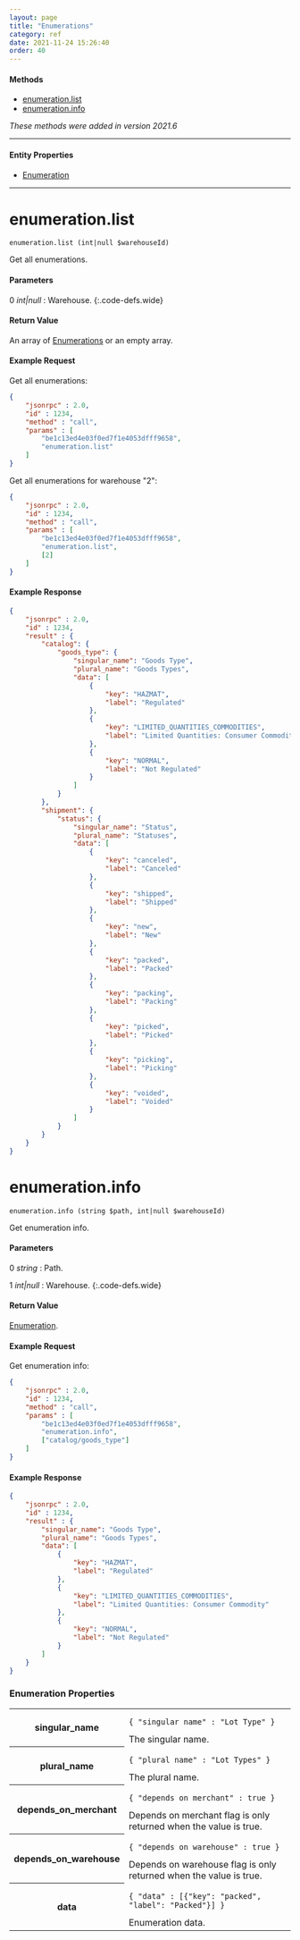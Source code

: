 ```yaml
---
layout: page
title: "Enumerations"
category: ref
date: 2021-11-24 15:26:40
order: 40
---
```


#### Methods

 * [enumeration.list](#enumeration_list)
 * [enumeration.info](#enumeration_info)

*These methods were added in version 2021.6*

----

#### Entity Properties

 * [Enumeration](#enumeration_properties)

----

enumeration.list
==============

~~~ slim
enumeration.list (int|null $warehouseId)
~~~

Get all enumerations.

#### Parameters

0 _int|null_
: Warehouse.
{:.code-defs.wide}

#### Return Value

An array of [Enumerations](#enumeration_properties) or an empty array.

#### Example Request

Get all enumerations:

```json
{
    "jsonrpc" : 2.0,
    "id" : 1234,
    "method" : "call",
    "params" : [
        "be1c13ed4e03f0ed7f1e4053dfff9658",
        "enumeration.list"
    ]
}
```

Get all enumerations for warehouse "2":

```json
{
    "jsonrpc" : 2.0,
    "id" : 1234,
    "method" : "call",
    "params" : [
        "be1c13ed4e03f0ed7f1e4053dfff9658",
        "enumeration.list",
        [2]
    ]
}
```

#### Example Response

```json
{
    "jsonrpc" : 2.0,
    "id" : 1234,
    "result" : {
        "catalog": {
            "goods_type": {
                "singular_name": "Goods Type",
                "plural_name": "Goods Types",
                "data": [
                    {
                        "key": "HAZMAT",
                        "label": "Regulated"
                    },
                    {
                        "key": "LIMITED_QUANTITIES_COMMODITIES",
                        "label": "Limited Quantities: Consumer Commodity"
                    },
                    {
                        "key": "NORMAL",
                        "label": "Not Regulated"
                    }
                ]
            }
        },
        "shipment": {
            "status": {
                "singular_name": "Status",
                "plural_name": "Statuses",
                "data": [
                    {
                        "key": "canceled",
                        "label": "Canceled"
                    },
                    {
                        "key": "shipped",
                        "label": "Shipped"
                    },
                    {
                        "key": "new",
                        "label": "New"
                    },
                    {
                        "key": "packed",
                        "label": "Packed"
                    },
                    {
                        "key": "packing",
                        "label": "Packing"
                    },
                    {
                        "key": "picked",
                        "label": "Picked"
                    },
                    {
                        "key": "picking",
                        "label": "Picking"
                    },
                    {
                        "key": "voided",
                        "label": "Voided"
                    }
                ]
            }
        }
    }
}
```

enumeration.info
==============

~~~ slim
enumeration.info (string $path, int|null $warehouseId)
~~~

Get enumeration info.

#### Parameters

0 _string_
: Path.

1 _int|null_
: Warehouse.
{:.code-defs.wide}

#### Return Value

[Enumeration](#enumeration_properties).

#### Example Request

Get enumeration info:

```json
{
    "jsonrpc" : 2.0,
    "id" : 1234,
    "method" : "call",
    "params" : [
        "be1c13ed4e03f0ed7f1e4053dfff9658",
        "enumeration.info",
        ["catalog/goods_type"]
    ]
}
```

#### Example Response

```json
{
    "jsonrpc" : 2.0,
    "id" : 1234,
    "result" : {
        "singular_name": "Goods Type",
        "plural_name": "Goods Types",
        "data": [
            {
                "key": "HAZMAT",
                "label": "Regulated"
            },
            {
                "key": "LIMITED_QUANTITIES_COMMODITIES",
                "label": "Limited Quantities: Consumer Commodity"
            },
            {
                "key": "NORMAL",
                "label": "Not Regulated"
            }
        ]
    }
}
```

<h3 id="enumeration_properties">
    Enumeration Properties
</h3>

<table class="table-striped">
<tbody>
    <tr>
        <th>singular_name</th>
        <td>
            <pre><code>{ "singular_name" : "Lot Type" }</code></pre>
            The singular name.
        </td>
    </tr>
    <tr>
        <th>plural_name</th>
        <td>
            <pre><code>{ "plural_name" : "Lot Types" }</code></pre>
            The plural name.
        </td>
    </tr>
    <tr>
        <th>depends_on_merchant</th>
        <td>
            <pre><code>{ "depends_on_merchant" : true }</code></pre>
            Depends on merchant flag is only returned when the value is true.
        </td>
    </tr>
    <tr>
        <th>depends_on_warehouse</th>
        <td>
            <pre><code>{ "depends_on_warehouse" : true }</code></pre>
            Depends on warehouse flag is only returned when the value is true.
        </td>
    </tr>
    <tr>
        <th>data</th>
        <td>
            <pre><code>{ "data" : [{"key": "packed", "label": "Packed"}] }</code></pre>
            Enumeration data.
        </td>
    </tr>
</tbody>
</table>
